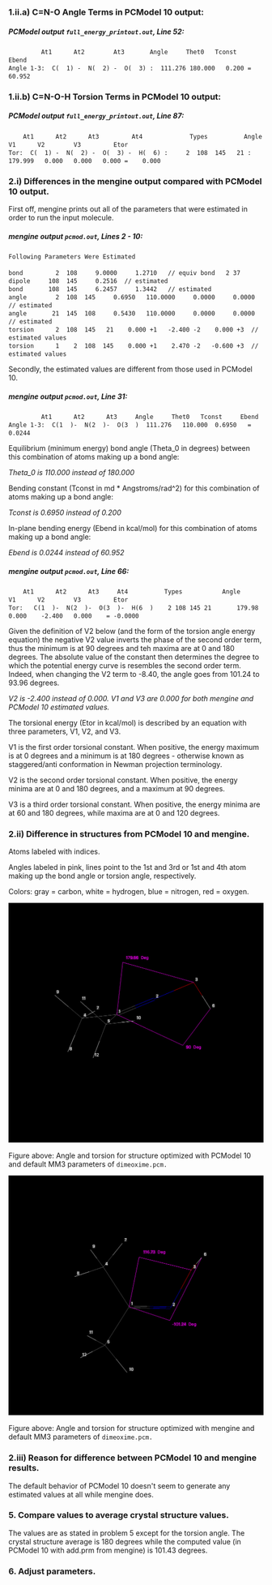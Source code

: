 ### 1.ii.a) C=N-O Angle Terms in PCModel 10 output:


##### PCModel output `full_energy_printout.out`, Line 52:
```
	     At1      At2        At3       Angle     Thet0   Tconst    Ebend
Angle 1-3:  C(  1) -  N(  2) -  O(  3) :  111.276 180.000   0.200 =   60.952
```

### 1.ii.b) C=N-O-H Torsion Terms in PCModel 10 output:
	
##### PCModel output `full_energy_printout.out`, Line 87:	
```
	At1      At2      At3         At4             Types          Angle     V1      V2        V3         Etor
Tor:  C(  1) -  N(  2) -  O(  3) -  H(  6) :     2  108  145   21 :  179.999   0.000   0.000   0.000 =    0.000
```

### 2.i) Differences in the mengine output compared with PCModel 10 output.


First off, mengine prints out all of the parameters that were estimated in order to run the input molecule.

##### mengine output `pcmod.out`, Lines 2 - 10:

```
Following Parameters Were Estimated

bond         2  108     9.0000     1.2710   // equiv bond   2 37
dipole     108  145     0.2516  // estimated
bond       108  145     6.2457     1.3442   // estimated
angle        2  108  145     0.6950   110.0000     0.0000     0.0000   // estimated
angle       21  145  108     0.5430   110.0000     0.0000     0.0000   // estimated
torsion      2  108  145   21    0.000 +1   -2.400 -2    0.000 +3  // estimated values
torsion      1    2  108  145    0.000 +1    2.470 -2   -0.600 +3  // estimated values
```

Secondly, the estimated values are different from those used in PCModel 10. 

##### mengine output `pcmod.out`, Line 31:

```
	     At1      At2      At3     Angle     Thet0   Tconst     Ebend
Angle 1-3:  C(1  )-  N(2  )-  O(3  )  111.276   110.000  0.6950   = 0.0244
```

Equilibrium (minimum energy) bond angle (Theta_0 in degrees) between this combination of atoms making up a bond angle:

*Theta_0 is 110.000 instead of 180.000*

Bending constant (Tconst in md * Angstroms/rad^2) for this combination of atoms making up a bond angle:

*Tconst is 0.6950 instead of 0.200*

In-plane bending energy (Ebend in kcal/mol) for this combination of atoms making up a bond angle:

*Ebend is 0.0244 instead of 60.952*


##### mengine output `pcmod.out`, Line 66:
```
	At1      At2      At3     At4          Types           Angle     V1      V2        V3         Etor
Tor:   C(1  )-  N(2  )-  O(3  )-  H(6  )    2 108 145 21       179.98    0.000    -2.400   0.000    = -0.0000
```

Given the definition of V2 below (and the form of the torsion angle energy equation) the negative V2 value inverts the phase of the second order term, thus the minimum is at 90 degrees and teh maxima are at 0 and 180 degrees. The absolute value of the constant then determines the degree to which the potential energy curve is resembles the second order term. Indeed, when changing the V2 term to -8.40, the angle goes from 101.24 to 93.96 degrees.

*V2 is -2.400 instead of 0.000. V1 and V3 are 0.000 for both mengine and PCModel 10 estimated values.*

The torsional energy (Etor in kcal/mol) is described by an equation with three parameters, V1, V2, and V3.

V1 is the first order torsional constant. When positive, the energy maximum is at 0 degrees and a minimum is at 180 degrees - otherwise known as staggered/anti conformation in Newman projection terminology.

V2 is the second order torsional constant. When positive, the energy minima are at 0 and 180 degrees, and a maximum at 90 degrees. 

V3 is a third order torsional constant. When positive, the energy minima are at 60 and 180 degrees, while maxima are at 0 and 120 degrees.

### 2.ii) Difference in structures from PCModel 10 and mengine.

Atoms labeled with indices. 

Angles labeled in pink, lines point to the 1st and 3rd or 1st and 4th atom making up the bond angle or torsion angle, respectively. 

Colors: gray = carbon, white = hydrogen, blue = nitrogen, red = oxygen.

![image of pcmodel10](https://github.com/drmperez/HostDesigner_tutorials/blob/main/HW4/images/PCModel10_defaultMM3.png)

Figure above: Angle and torsion for structure optimized with PCModel 10 and default MM3 parameters of `dimeoxime.pcm.` 

![image of mengine](https://github.com/drmperez/HostDesigner_tutorials/blob/main/HW4/images/mengine_defaultMM3.png)

Figure above: Angle and torsion for structure optimized with mengine and default MM3 parameters of `dimeoxime.pcm.`

### 2.iii) Reason for difference between PCModel 10 and mengine results.

The default behavior of PCModel 10 doesn't seem to generate any estimated values at all while mengine does.

### 5. Compare values to average crystal structure values.

The values are as stated in problem 5 except for the torsion angle. The crystal structure average is 180 degrees while the computed value (in PCModel 10 with add.prm from mengine) is 101.43 degrees.

### 6. Adjust parameters.

